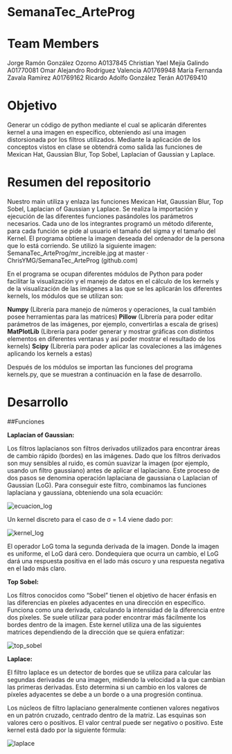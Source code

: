 # SemanaTec_ArteProg

# Team Members

Jorge Ramón González Ozorno A0137845
Christian Yael Mejía Galindo A01770081
Omar Alejandro Rodríguez Valencia A01769948
María Fernanda Zavala Ramírez A01769162
Ricardo Adolfo González Terán A01769410

# Objetivo

Generar un código de python mediante el cual se aplicarán diferentes kernel a una imagen en específico, obteniendo así una imagen distorsionada por los filtros utilizados. Mediante la aplicación de los conceptos vistos en clase se obtendrá como salida las funciones de Mexican Hat, Gaussian Blur, Top Sobel, Laplacian of Gaussian y Laplace.

# Resumen del repositorio

Nuestro main utiliza y enlaza las funciones Mexican Hat, Gaussian Blur, Top Sobel, Laplacian of Gaussian y Laplace. Se realiza la importación y ejecución de las diferentes funciones pasándoles los parámetros necesarios. Cada uno de los integrantes programó un método diferente, para cada función se pide al usuario el tamaño del sigma y el tamaño del Kernel. El programa obtiene la imagen deseada del ordenador de la persona que lo está corriendo. Se utilizó la siguiente imagen:
SemanaTec_ArteProg/mr_increible.jpg at master · ChrisYMG/SemanaTec_ArteProg (github.com)

En el programa se ocupan diferentes módulos de Python para poder facilitar la visualización y el manejo de datos en el cálculo de los kernels y de la visualización de las imágenes a las que se les aplicarán los diferentes kernels, los módulos que se utilizan son: 

**Numpy** (Librería para manejo de números y operaciones, la cual también posee herramientas para las matrices)
**Pillow**  (Librería para poder editar parámetros de las imágenes, por ejemplo, convertirlas a escala de grises)
**MatPlotLib** (Librería para poder generar y mostrar gráficas con distintos elementos en diferentes ventanas y así poder mostrar el resultado de los kernels)
**Scipy** (Librería para poder aplicar las covaleciones a las imágenes aplicando los kernels a estas) 

Después de los módulos se importan las funciones del programa kernels.py, que se muestran a continuación en la fase de desarrollo.

# Desarrollo

##Funciones

**Laplacian of Gaussian:**

Los filtros laplacianos son filtros derivados utilizados para encontrar áreas de cambio rápido (bordes) en las imágenes. Dado que los filtros derivados son muy sensibles al ruido, es común suavizar la imagen (por ejemplo, usando un filtro gaussiano) antes de aplicar el laplaciano. Este proceso de dos pasos se denomina operación laplaciana de gaussiana o Laplacian of Gaussian (LoG). Para conseguir este filtro, combinamos las funciones laplaciana y gaussiana, obteniendo una sola ecuación:

![ecuacion_log](https://user-images.githubusercontent.com/102307137/160051584-6cbd1eef-cad9-41d2-b233-cf7be56f41b6.jpg)

Un kernel discreto para el caso de σ = 1.4 viene dado por:

![kernel_log](https://user-images.githubusercontent.com/102307137/160051689-9a5c01cf-639e-438d-8aa2-426e10868267.jpg)

El operador LoG toma la segunda derivada de la imagen. Donde la imagen es uniforme, el LoG dará cero. Dondequiera que ocurra un cambio, el LoG dará una respuesta positiva en el lado más oscuro y una respuesta negativa en el lado más claro.

**Top Sobel:**

Los filtros conocidos como “Sobel” tienen el objetivo de hacer énfasis en las diferencias en píxeles adyacentes en una dirección en específico. Funciona como una derivada, calculando la intensidad de la diferencia entre dos píxeles. Se suele utilizar para poder encontrar más fácilmente los bordes dentro de la imagen. Este kernel utiliza una de las siguientes matrices dependiendo de la dirección que se quiera enfatizar:

![top_sobel](https://user-images.githubusercontent.com/102307137/160052363-cacccba0-bd54-45fd-a2cf-0170e5cfb77b.jpg)

**Laplace:**

El filtro laplace es un detector de bordes que se utiliza para calcular las segundas derivadas de una imagen, midiendo la velocidad a la que cambian las primeras derivadas. Esto determina si un cambio en los valores de píxeles adyacentes se debe a un borde o a una progresión continua.

Los núcleos de filtro laplaciano generalmente contienen valores negativos en un patrón cruzado, centrado dentro de la matriz. Las esquinas son valores cero o positivos. El valor central puede ser negativo o positivo. Este kernel está dado por la siguiente fórmula:

![laplace](https://user-images.githubusercontent.com/102307137/160052477-e8a5d5fe-6b0f-4d9f-992f-3ed5db0fc5ea.jpg)


